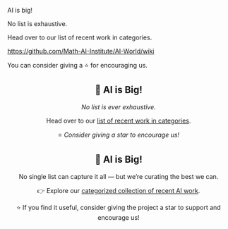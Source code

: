 AI is big! 

No list is exhaustive.

Head over to our list of recent work in categories.

https://github.com/Math-AI-Institute/AI-World/wiki

You can consider giving a ⭐️ for encouraging us. 

<div align="center">

## 🤖 AI is Big!

_No list is ever exhaustive._

Head over to our [list of recent work in categories](https://github.com/Math-AI-Institute/AI-World/wiki).  

⭐️ *Consider giving a star to encourage us!*

</div>

<div align="center">

## 🤖 AI is Big!

No single list can capture it all — but we’re curating the best we can.  

👉 Explore our [categorized collection of recent AI work](https://github.com/Math-AI-Institute/AI-World/wiki).  

⭐️ If you find it useful, consider giving the project a star to support and encourage us!

</div>
